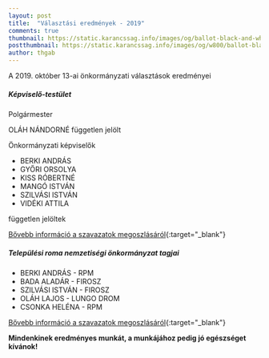 ```yaml
---
layout: post
title:  "Választási eredmények - 2019"
comments: true
thumbnail: https://static.karancssag.info/images/og/ballot-black-and-white-black-and-white-1550337.jpg
postthumbnail: https://static.karancssag.info/images/og/w800/ballot-black-and-white-black-and-white-1550337.jpg
author: thgab
---
```


A 2019. október 13-ai önkormányzati választások eredményei
<!--more-->



##### Képviselő-testület

Polgármester

OLÁH NÁNDORNÉ
független jelölt

Önkormányzati képviselők

* BERKI ANDRÁS
* GYŐRI ORSOLYA
* KISS RÓBERTNÉ
* MANGÓ ISTVÁN
* SZILVÁSI ISTVÁN
* VIDÉKI ATTILA

független jelöltek

[Bővebb információ a szavazatok megoszlásáról][1]{:target="_blank"}


##### Települési roma nemzetiségi önkormányzat tagjai

* BERKI ANDRÁS - RPM
* BADA ALADÁR - FIROSZ
* SZILVÁSI ISTVÁN - FIROSZ
* OLÁH LAJOS - LUNGO DROM
* CSONKA HELÉNA - RPM

[Bővebb információ a szavazatok megoszlásáról][2]{:target="_blank"}

**Mindenkinek eredményes munkát, a munkájához pedig jó egészséget kívánok!**

[1]:https://www.valasztas.hu/d4/onk19/szavossz/onkval/hu/M13/T052/tjk.html
[2]:https://portal.valasztas.hu/c/portal/layout?p_l_id=2431460&p_p_id=onknavigacio_WAR_nvinvrportlet&p_p_lifecycle=1&p_p_mode=view&p_p_state=normal&_onknavigacio_WAR_nvinvrportlet_prpNemzetisegKod=7&_onknavigacio_WAR_nvinvrportlet_prpVlId=294&_onknavigacio_WAR_nvinvrportlet_prpVltId=688&_onknavigacio_WAR_nvinvrportlet_prpMegyeKod=13&_onknavigacio_WAR_nvinvrportlet_prpTelepulesKod=052